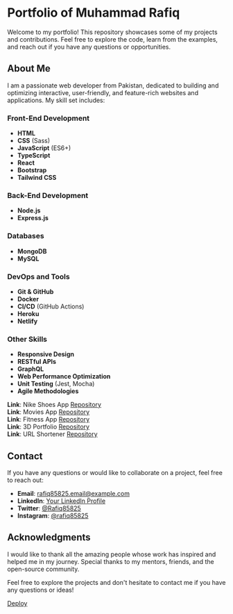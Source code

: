 # Portfolio of Muhammad Rafiq

Welcome to my portfolio! This repository showcases some of my projects and contributions. Feel free to explore the code, learn from the examples, and reach out if you have any questions or opportunities.

## About Me

I am a passionate web developer from Pakistan, dedicated to building and optimizing interactive, user-friendly, and feature-rich websites and applications. My skill set includes:

### Front-End Development
- **HTML**
- **CSS** (Sass)
- **JavaScript** (ES6+)
- **TypeScript**
- **React**
- **Bootstrap**
- **Tailwind CSS**

### Back-End Development
- **Node.js**
- **Express.js**

### Databases
- **MongoDB**
- **MySQL**

### DevOps and Tools
- **Git & GitHub**
- **Docker**
- **CI/CD** (GitHub Actions)
- **Heroku**
- **Netlify**

### Other Skills
- **Responsive Design**
- **RESTful APIs**
- **GraphQL**
- **Web Performance Optimization**
- **Unit Testing** (Jest, Mocha)
- **Agile Methodologies**

**Link**: Nike Shoes App [Repository](https://github.com/Rafiq825/Nike_ShoesApp)  
**Link**: Movies App [Repository](https://github.com/Rafiq825/Movies-App)  
**Link**: Fitness App [Repository](https://github.com/Rafiq825/React_Fitness)  
**Link**: 3D Portfolio [Repository](https://github.com/Rafiq825/My-3D-Portfolio)  
**Link**: URL Shortener [Repository](https://github.com/Rafiq825/Url_shortner)

## Contact

If you have any questions or would like to collaborate on a project, feel free to reach out:

- **Email**: rafiq85825.email@example.com
- **LinkedIn**: [Your LinkedIn Profile](https://www.linkedin.com/in/rafiqdeveloper)
- **Twitter**: [@Rafiq85825](https://twitter.com/Muhammad_Rafiq)
- **Instagram**: [@rafiq85825](https://instagram.com/rafiq85825)

## Acknowledgments

I would like to thank all the amazing people whose work has inspired and helped me in my journey. Special thanks to my mentors, friends, and the open-source community.

Feel free to explore the projects and don't hesitate to contact me if you have any questions or ideas!

<a href="https://rafiqporfolio.netlify.app/" target="_blank">Deploy</a>

